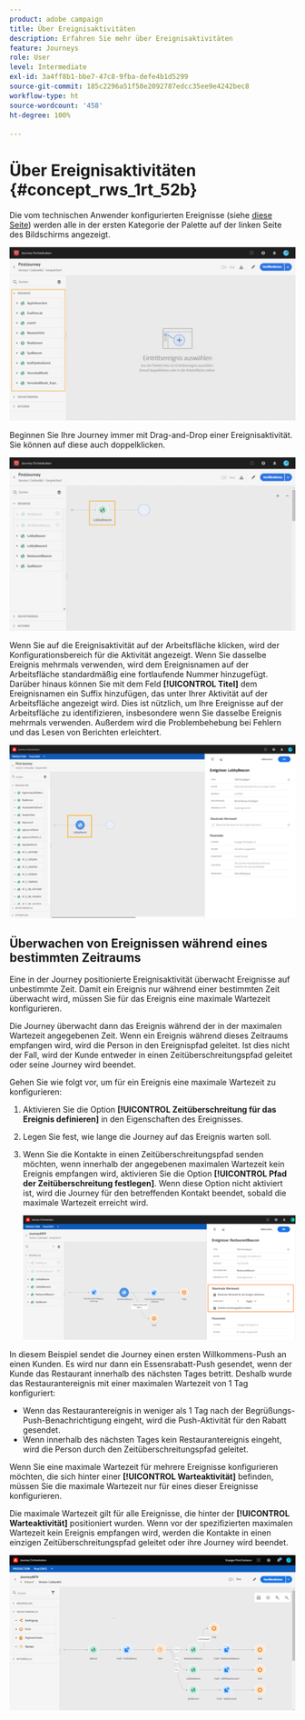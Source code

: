 ```yaml
---
product: adobe campaign
title: Über Ereignisaktivitäten
description: Erfahren Sie mehr über Ereignisaktivitäten
feature: Journeys
role: User
level: Intermediate
exl-id: 3a4ff8b1-bbe7-47c8-9fba-defe4b1d5299
source-git-commit: 185c2296a51f58e2092787edcc35ee9e4242bec8
workflow-type: ht
source-wordcount: '458'
ht-degree: 100%

---
```


# Über Ereignisaktivitäten {#concept_rws_1rt_52b}

Die vom technischen Anwender konfigurierten Ereignisse (siehe [diese Seite](../event/about-events.md)) werden alle in der ersten Kategorie der Palette auf der linken Seite des Bildschirms angezeigt.

![](../assets/journey43.png)

Beginnen Sie Ihre Journey immer mit Drag-and-Drop einer Ereignisaktivität. Sie können auf diese auch doppelklicken.

![](../assets/journey44.png)

Wenn Sie auf die Ereignisaktivität auf der Arbeitsfläche klicken, wird der Konfigurationsbereich für die Aktivität angezeigt. Wenn Sie dasselbe Ereignis mehrmals verwenden, wird dem Ereignisnamen auf der Arbeitsfläche standardmäßig eine fortlaufende Nummer hinzugefügt. Darüber hinaus können Sie mit dem Feld **[!UICONTROL Titel]** dem Ereignisnamen ein Suffix hinzufügen, das unter Ihrer Aktivität auf der Arbeitsfläche angezeigt wird. Dies ist nützlich, um Ihre Ereignisse auf der Arbeitsfläche zu identifizieren, insbesondere wenn Sie dasselbe Ereignis mehrmals verwenden. Außerdem wird die Problembehebung bei Fehlern und das Lesen von Berichten erleichtert.

![](../assets/journey33.png)

## Überwachen von Ereignissen während eines bestimmten Zeitraums

Eine in der Journey positionierte Ereignisaktivität überwacht Ereignisse auf unbestimmte Zeit. Damit ein Ereignis nur während einer bestimmten Zeit überwacht wird, müssen Sie für das Ereignis eine maximale Wartezeit konfigurieren.

Die Journey überwacht dann das Ereignis während der in der maximalen Wartezeit angegebenen Zeit. Wenn ein Ereignis während dieses Zeitraums empfangen wird, wird die Person in den Ereignispfad geleitet. Ist dies nicht der Fall, wird der Kunde entweder in einen Zeitüberschreitungspfad geleitet oder seine Journey wird beendet.

Gehen Sie wie folgt vor, um für ein Ereignis eine maximale Wartezeit zu konfigurieren:

1. Aktivieren Sie die Option **[!UICONTROL Zeitüberschreitung für das Ereignis definieren]** in den Eigenschaften des Ereignisses.

1. Legen Sie fest, wie lange die Journey auf das Ereignis warten soll.

1. Wenn Sie die Kontakte in einen Zeitüberschreitungspfad senden möchten, wenn innerhalb der angegebenen maximalen Wartezeit kein Ereignis empfangen wird, aktivieren Sie die Option **[!UICONTROL Pfad der Zeitüberschreitung festlegen]**. Wenn diese Option nicht aktiviert ist, wird die Journey für den betreffenden Kontakt beendet, sobald die maximale Wartezeit erreicht wird.

   ![](../assets/event-timeout.png)

In diesem Beispiel sendet die Journey einen ersten Willkommens-Push an einen Kunden. Es wird nur dann ein Essensrabatt-Push gesendet, wenn der Kunde das Restaurant innerhalb des nächsten Tages betritt. Deshalb wurde das Restaurantereignis mit einer maximalen Wartezeit von 1 Tag konfiguriert:

* Wenn das Restaurantereignis in weniger als 1 Tag nach der Begrüßungs-Push-Benachrichtigung eingeht, wird die Push-Aktivität für den Rabatt gesendet.
* Wenn innerhalb des nächsten Tages kein Restaurantereignis eingeht, wird die Person durch den Zeitüberschreitungspfad geleitet.

Wenn Sie eine maximale Wartezeit für mehrere Ereignisse konfigurieren möchten, die sich hinter einer **[!UICONTROL Warteaktivität]** befinden, müssen Sie die maximale Wartezeit nur für eines dieser Ereignisse konfigurieren.

Die maximale Wartezeit gilt für alle Ereignisse, die hinter der **[!UICONTROL Warteaktivität]** positioniert wurden. Wenn vor der spezifizierten maximalen Wartezeit kein Ereignis empfangen wird, werden die Kontakte in einen einzigen Zeitüberschreitungspfad geleitet oder ihre Journey wird beendet.

![](../assets/event-timeout-group.png)
